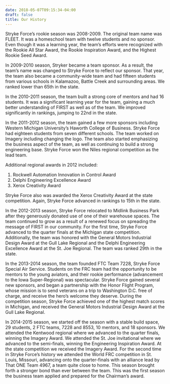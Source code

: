 ```yaml
---
date: 2018-05-07T09:15:34-04:00
draft: false
title: Our History
---
```


Stryke Force’s rookie season was 2008-2009. The original team name was FLEET. It was a homeschool team with twelve students and no sponsor. Even though it was a learning year, the team’s efforts were recognized with the Rookie All Star Award, the Rookie Inspiration Award, and the Highest Rookie Seed Award.

In 2009-2010 season, Stryker became a team sponsor. As a result, the team’s name was changed to Stryke Force to reflect our sponsor. That year, the team also became a community-wide team and had fifteen students from various schools in Kalamazoo, Battle Creek and surrounding areas. We ranked lower than 65th in the state.

In the 2010-2011 season, the team built a strong core of mentors and had 16 students. It was a significant learning year for the team, gaining a much better understanding of FIRST as well as of the team. We improved significantly in rankings, jumping to 22nd in the state.

In the 2011-2012 season, the team gained a few more sponsors including Western Michigan University’s Haworth College of Business. Stryke Force had eighteen students from seven different schools. The team worked on Imagery including changing the logo. The team also started emphasizing the business aspect of the team, as well as continuing to build a strong engineering base. Stryke Force won the Niles regional competition as the lead team.

Additional regional awards in 2012 included:

1.  Rockwell Automation Innovation in Control Award
2.  Delphi Engineering Excellence Award
3.  Xerox Creativity Award

Stryke Force also was awarded the Xerox Creativity Award at the state competition. Again, Stryke Force advanced in rankings to 15th in the state.

In the 2012-2013 season, Stryke Force relocated to Midlink Business Park after they generously donated use of one of their warehouse spaces. The team continued to grow as a result of a renewed focus on spreading the message of FIRST in our community. For the first time, Stryke Force advanced to the quarter finals at the Michigan state competition. Additionally, the team was honored with the General Motors Industrial Design Award at the Gull Lake Regional and the Delphi Engineering Excellence Award at the St. Joe Regional. The team was ranked 29th in the state.

In the 2013-2014 season, the team founded FTC Team 7228, Stryke Force Special Air Service. Students on the FRC team had the opportunity to be mentors to the young aviators, and their rookie performance (advancement to the Iowa Super-Regional) was spectacular. Stryke Force gained several new sponsors, and began a partnership with the Honor Flight Program, whose mission is to send veterans on a trip to Washington D.C. free of charge, and receive the hero’s welcome they deserve. During the competition season, Stryke Force achieved one of the highest match scores in Michigan, and received the General Motors Industrial Design Award at the Gull Lake Regional.

In 2014-2015 season, we started off the season with a stable build space, 29 students, 2 FTC teams, 7228 and 8553, 10 mentors, and 18 sponsors. We attended the Kentwood regional where we advanced to the quarter finals, winning the Imagery Award. We attended the St. Joe invitational where we advanced to the semi-finals, winning the Engineering Inspiration Award. At the state competition we received the Imagery Award. For the second time in Stryke Force’s history we attended the World FRC competition in St. Louis, Missouri, advancing onto the quarter-finals with an alliance lead by That ONE Team 4967, a team quite close to home. This season brought forth a stronger bond than ever between the team. This was the first season the business team applied and prepared for the Chairman’s award.
